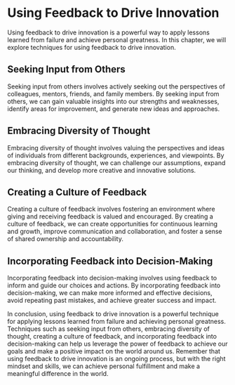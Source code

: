 Using Feedback to Drive Innovation
=======================================================================

Using feedback to drive innovation is a powerful way to apply lessons learned from failure and achieve personal greatness. In this chapter, we will explore techniques for using feedback to drive innovation.

Seeking Input from Others
-------------------------

Seeking input from others involves actively seeking out the perspectives of colleagues, mentors, friends, and family members. By seeking input from others, we can gain valuable insights into our strengths and weaknesses, identify areas for improvement, and generate new ideas and approaches.

Embracing Diversity of Thought
------------------------------

Embracing diversity of thought involves valuing the perspectives and ideas of individuals from different backgrounds, experiences, and viewpoints. By embracing diversity of thought, we can challenge our assumptions, expand our thinking, and develop more creative and innovative solutions.

Creating a Culture of Feedback
------------------------------

Creating a culture of feedback involves fostering an environment where giving and receiving feedback is valued and encouraged. By creating a culture of feedback, we can create opportunities for continuous learning and growth, improve communication and collaboration, and foster a sense of shared ownership and accountability.

Incorporating Feedback into Decision-Making
-------------------------------------------

Incorporating feedback into decision-making involves using feedback to inform and guide our choices and actions. By incorporating feedback into decision-making, we can make more informed and effective decisions, avoid repeating past mistakes, and achieve greater success and impact.

In conclusion, using feedback to drive innovation is a powerful technique for applying lessons learned from failure and achieving personal greatness. Techniques such as seeking input from others, embracing diversity of thought, creating a culture of feedback, and incorporating feedback into decision-making can help us leverage the power of feedback to achieve our goals and make a positive impact on the world around us. Remember that using feedback to drive innovation is an ongoing process, but with the right mindset and skills, we can achieve personal fulfillment and make a meaningful difference in the world.
